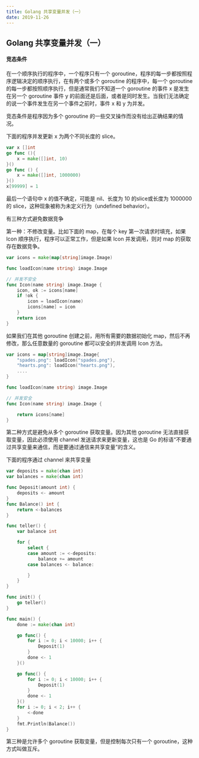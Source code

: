 ```yaml
---
title: Golang 共享变量并发（一）
date: 2019-11-26
---
```



## Golang 共享变量并发（一）



#### 竞态条件

在一个顺序执行的程序中，一个程序只有一个 goroutine，程序的每一步都按照程序逻辑决定的顺序执行，在有两个或多个 goroutine 的程序中，每一个 goroutine 的每一步都按照顺序执行，但是通常我们不知道一个 goroutine 的事件 x 是发生在另一个 goroutine 事件 y 的前面还是后面，或者是同时发生。当我们无法确定的说一个事件发生在另一个事件之前时，事件 x 和 y 为并发。

竞态条件是程序因为多个 goroutine 的一些交叉操作而没有给出正确结果的情况。


下面的程序并发更新 x 为两个不同长度的 slice。

```go
var x []int
go func (){
    x = make([]int, 10)
}()
go func () {
    x = make([]int, 1000000)
}()
x[99999] = 1
```
最后一个语句中 x 的值不确定，可能是 nil、长度为 10 的slice或长度为 1000000 的 slice，这种现象被称为未定义行为（undefined behavior）。


有三种方式避免数据竞争

第一种：不修改变量。比如下面的 map，在每个 key 第一次请求时填充，如果 Icon 顺序执行，程序可以正常工作，但是如果 Icon 并发调用，则对 map 的获取存在数据竞争。

```go
var icons = make(map[string]image.Image)

func loadIcon(name string) image.Image

// 并发不安全
func Icon(name string) image.Image {
	icon, ok := icons[name]
	if !ok {
		icon = loadIcon(name)
		icons[name] = icon
	}
	return icon
}
```
如果我们在其他 goroutine 创建之前，用所有需要的数据初始化 map，然后不再修改，那么任意数量的 goroutine 都可以安全的并发调用 Icon 方法。

```go
var icons = map[string]image.Image{
	"spades.png": loadIcon("spades.png"),
	"hearts.png": loadIcon("hearts.png"),
	....
}

func loadIcon(name string) image.Image

// 并发安全
func Icon(name string) image.Image {

	return icons[name] 
}
```

第二种方式是避免从多个 goroutine 获取变量。因为其他 goroutine 无法直接获取变量，因此必须使用 channel 发送请求来更新变量，这也是 Go 的标语“不要通过共享变量来通信，而是要通过通信来共享变量”的含义。

下面的程序通过 channel 来共享变量
```go
var deposits = make(chan int)
var balances = make(chan int)

func Deposit(amount int) {
	deposits <- amount
}
func Balance() int {
	return <-balances
}

func teller() {
	var balance int

	for {
		select {
		case amount := <-deposits:
			balance += amount
		case balances <- balance:

		}
	}
}

func init() {
	go teller()
}

func main() {
	done := make(chan int)

	go func() {
		for i := 0; i < 10000; i++ {
			Deposit(1)
		}
		done <- 1
	}()

	go func() {
		for i := 0; i < 10000; i++ {
			Deposit(1)
		}
		done <- 1
	}()
	for i := 0; i < 2; i++ {
		<-done
	}
	fmt.Println(Balance())
}
```

第三种是允许多个 goroutine 获取变量，但是控制每次只有一个 goroutine，这种方式叫做互斥。